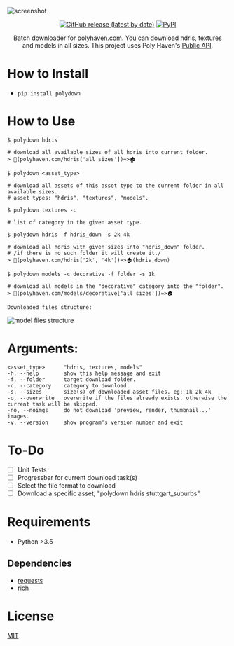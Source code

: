 ![screenshot](https://user-images.githubusercontent.com/16024979/134737875-9e9a5daf-d6ed-414b-937f-54e67feb0025.png)
<div align="center">
<a href="https://github.com/agmmnn/polydown">
<img alt="GitHub release (latest by date)" src="https://img.shields.io/github/v/release/agmmnn/polydown"></a>
<a href="https://pypi.org/project/polydown/">
<img alt="PyPI" src="https://img.shields.io/pypi/v/polydown"></a>

Batch downloader for [polyhaven.com](https://polyhaven.com/). You can download hdris, textures and models in all sizes. This project uses Poly Haven's [Public API](https://github.com/Poly-Haven/Public-API).
</div>

# How to Install

- `pip install polydown`

# How to Use
```
$ polydown hdris

# download all available sizes of all hdris into current folder.
> 🔗(polyhaven.com/hdris['all sizes'])=>🏠
```
```
$ polydown <asset_type>

# download all assets of this asset type to the current folder in all available sizes.
# asset types: "hdris", "textures", "models".
```
```
$ polydown textures -c

# list of category in the given asset type.
```
```
$ polydown hdris -f hdris_down -s 2k 4k

# download all hdris with given sizes into "hdris_down" folder.
# /if there is no such folder it will create it./
> 🔗(polyhaven.com/hdris['2k', '4k'])=>🏠(hdris_down)
```
```
$ polydown models -c decorative -f folder -s 1k

# download all models in the "decorative" category into the "folder".
> 🔗(polyhaven.com/models/decorative['all sizes'])=>🏠

Downloaded files structure:
```
![model files structure](https://user-images.githubusercontent.com/16024979/134737874-cc04a42e-5855-4acb-9394-dac08352efee.png)

# Arguments:

```
<asset_type>      "hdris, textures, models"
-h, --help        show this help message and exit
-f, --folder      target download folder.
-c, --category    category to download.
-s, --sizes       size(s) of downloaded asset files. eg: 1k 2k 4k
-o, --overwrite   overwrite if the files already exists. otherwise the current task will be skipped.
-no, --noimgs     do not download 'preview, render, thumbnail...' images.
-v, --version     show program's version number and exit
```

# To-Do
-   [ ] Unit Tests
-   [ ] Progressbar for current download task(s)
-   [ ] Select the file format to download
-   [ ] Download a specific asset, "polydown hdris stuttgart_suburbs"

# Requirements
- Python >3.5

## Dependencies
- [requests](https://pypi.org/project/requests/)
- [rich](https://github.com/willmcgugan/rich)

# License
[MIT](https://github.com/agmmnn/polydown/blob/master/LICENSE)